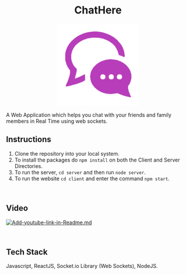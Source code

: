 <h1 align="center" >
  <b> ChatHere </b>
</h1>

<p align="center">
  <img src="client/public/chat-bubble.png" />
</p>
A Web Application which helps you chat with your friends and family members in Real Time using web sockets.


## Instructions

1. Clone the repository into your local system.
2. To install the packages do `npm install` on both the Client and Server Directories.
3. To run the server, `cd server` and then run `node server`.
4. To run the website `cd client` and enter the command `npm start`.

<br />

## Video

[![Add-youtube-link-in-Readme.md](https://img.youtube.com/vi/fJENp92wzxE/0.jpg)](https://youtu.be/fJENp92wzxE)

<br />

## Tech Stack

Javascript, ReactJS,  Socket.io Library (Web Sockets), NodeJS.
